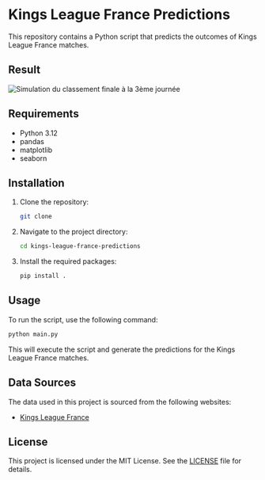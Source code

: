 # Kings League France Predictions

This repository contains a Python script that predicts the outcomes of Kings League France matches.

## Result

![Simulation du classement finale à la 3ème journée](result/classement_kings_league_france_J3.png "Simulated final ranking after the 3rd day")

## Requirements

- Python 3.12
- pandas
- matplotlib
- seaborn

## Installation

1. Clone the repository:

   ```bash
   git clone
   ```

2. Navigate to the project directory:

   ```bash
   cd kings-league-france-predictions
   ```

3. Install the required packages:

   ```bash
   pip install .
   ```

## Usage

To run the script, use the following command:

```bash
python main.py
```

This will execute the script and generate the predictions for the Kings League France matches.

## Data Sources

The data used in this project is sourced from the following websites:

- [Kings League France](https://kingsleague.pro/fr/france)

## License

This project is licensed under the MIT License. See the [LICENSE](LICENSE) file for details.

